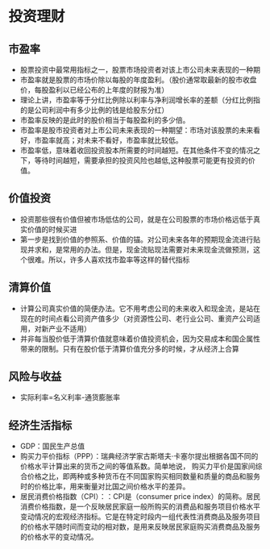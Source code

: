 # 投资理财

## 市盈率
- 股票投资中最常用指标之一，股票市场投资者对该上市公司未来表现的一种期
- 市盈率就是股票的市场价除以每股的年度盈利。（股价通常取最新的股市收盘价，每股盈利以已经公布的上年度的财报为准）
- 理论上讲，市盈率等于分红比例除以利率与净利润增长率的差额（分红比例指的是公司利润中有多少比例的钱是给股东分红）
- 市盈率反映的是此时的股价相当于每股盈利的多少倍。
- 市盈率是股市投资者对上市公司未来表现的一种期望：市场对该股票的未来看好，市盈率就高；对未来不看好，市盈率就比较低。
- 市盈率低，意味着收回投资股本所需要的时间越短。在其他条件不变的情况之下，等待时间越短，需要承担的投资风险也越低,这种股票可能更有投资的价值。

## 价值投资
- 投资那些很有价值但被市场低估的公司，就是在公司股票的市场价格远低于真实价值的时候买进
- 第一步是找到价值的参照系、价值的锚。对公司未来各年的预期现金流进行贴现并求和，是常用的办法。但是，现金流贴现法需要对未来现金流做预测，这个很难。所以，许多人喜欢找市盈率等这样的替代指标

## 清算价值
- 计算公司真实价值的简便办法。它不用考虑公司的未来收入和现金流，是站在现在的时间点看公司资产值多少（对资源性公司、老行业公司、重资产公司适用，对新产业不适用）
- 并非每当股价低于清算价值就意味着价值投资机会，因为交易成本和国企属性带来的限制。只有在股价低于清算价值充分多的时候，才从经济上合算

## 风险与收益
- 实际利率=名义利率-通货膨胀率

## 经济生活指标
- GDP：国民生产总值
- 购买力平价指标（PPP）：瑞典经济学家古斯塔夫·卡塞尔提出根据各国不同的价格水平计算出来的货币之间的等值系数。简单地说，
购买力平价是国家间综合价格之比，即两种或多种货币在不同国家购买相同数量和质量的商品和服务时的价格比率，用来衡量对比国之间价格水平的差异。
- 居民消费价格指数（CPI）：：CPI是（consumer price index）的简称。居民消费价格指数，是一个反映居民家庭一般所购买的消费品和服务项目价格水平变动情况的宏观经济指标。它是在特定时段内一组代表性消费商品及服务项目的价格水平随时间而变动的相对数，是用来反映居民家庭购买消费商品及服务的价格水平的变动情况。
